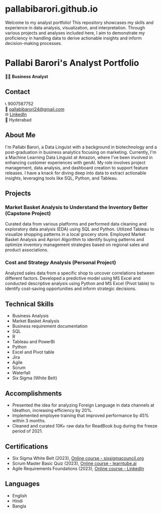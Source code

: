 # pallabibarori.github.io
Welcome to my analyst portfolio! This repository showcases my skills and experience in data analysis, visualization, and interpretation. Through various projects and analyses included here, I aim to demonstrate my proficiency in handling data to derive actionable insights and inform decision-making processes.

# Pallabi Barori's Analyst Portfolio

👩‍💼 **Business Analyst**

## Contact
📞 9007587752  
📧 pallabibarori24@gmail.com  
🌐 [LinkedIn](https://www.linkedin.com/in/pallabi-barori-9b5060199/)  
📍 Hyderabad

## About Me
I'm Pallabi Barori, a Data Linguist with a background in biotechnology and a post-graduation in business analytics focusing on marketing. Currently, I'm a Machine Learning Data Linguist at Amazon, where I've been involved in enhancing customer experiences with genAI. My role involves project management, data analysis, and dashboard creation to support feature releases. I have a knack for diving deep into data to extract actionable insights, leveraging tools like SQL, Python, and Tableau.

## Projects

### Market Basket Analysis to Understand the Inventory Better (Capstone Project)
Curated data from various platforms and performed data cleaning and exploratory data analysis (EDA) using SQL and Python. Utilized Tableau to visualize shopping patterns in a local grocery store. Employed Market Basket Analysis and Apriori Algorithm to identify buying patterns and optimize inventory management strategies based on regional sales and product associations.

### Cost and Strategy Analysis (Personal Project)
Analyzed sales data from a specific shop to uncover correlations between different factors. Developed a predictive model using MS Excel and conducted descriptive analysis using Python and MS Excel (Pivot table) to identify cost-saving opportunities and inform strategic decisions.

## Technical Skills
- Business Analysis
- Market Basket Analysis
- Business requirement documentation
- SQL
- R
- Tableau and PowerBi
- Python
- Excel and Pivot table
- Jira
- Agile
- Scrum
- Waterfall
- Six Sigma (White Belt)

## Accomplishments
- Presented the idea for analyzing Foreign Language in data channels at Ideathon, increasing efficiency by 20%.
- Implemented employee training that improved performance by 45% within 3 months.
- Cleaned and curated 10K+ raw data for ReadBook bug during the freeze period of 2021.

## Certifications
- Six Sigma White Belt (2023), [Online course - sixsigmacouncil.org](https://www.sixsigmacouncil.org)
- Scrum Master Basic Quiz (2023), [Online course - learntube.ai](https://learntube.ai)
- Agile Requirements Foundations (2023), [Online course - LinkedIn](https://www.linkedin.com/)

## Languages
- English
- Hindi
- Bangla
